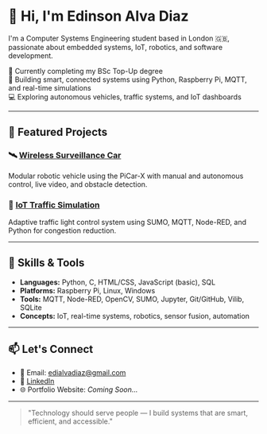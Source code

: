 # 👋 Hi, I'm Edinson Alva Diaz

I'm a Computer Systems Engineering student based in London 🇬🇧, passionate about embedded systems, IoT, robotics, and software development.

🔧 Currently completing my BSc Top-Up degree  
🤖 Building smart, connected systems using Python, Raspberry Pi, MQTT, and real-time simulations  
💻 Exploring autonomous vehicles, traffic systems, and IoT dashboards

---

## 🚀 Featured Projects

### 🛰️ [Wireless Surveillance Car](https://github.com/Edi2806/wireless-surveillance-car)  
Modular robotic vehicle using the PiCar-X with manual and autonomous control, live video, and obstacle detection.

### 🚦 [IoT Traffic Simulation](https://github.com/Edi2806/iot-traffic-simulation)  
Adaptive traffic light control system using SUMO, MQTT, Node-RED, and Python for congestion reduction.

---

## 🧠 Skills & Tools

- **Languages:** Python, C, HTML/CSS, JavaScript (basic), SQL
- **Platforms:** Raspberry Pi, Linux, Windows
- **Tools:** MQTT, Node-RED, OpenCV, SUMO, Jupyter, Git/GitHub, Vilib, SQLite
- **Concepts:** IoT, real-time systems, robotics, sensor fusion, automation

---

## 📫 Let's Connect

- 📧 Email: edialvadiaz@gmail.com  
- 💼 [LinkedIn](https://www.linkedin.com/in/edinson-alva-080286229/)  
- 🌐 Portfolio Website: *Coming Soon...*

---

> "Technology should serve people — I build systems that are smart, efficient, and accessible."
